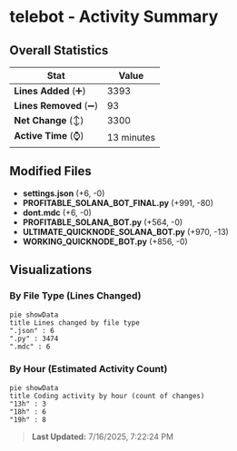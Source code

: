 # telebot - Activity Summary 

## Overall Statistics

| Stat                   | Value                                                             |
| ---------------------- | ----------------------------------------------------------------- |
| **Lines Added** (➕)   | 3393                                          |
| **Lines Removed** (➖) | 93                                        |
| **Net Change** (↕)    | 3300                |
| **Active Time** (⌚)   | 13 minutes |


## Modified Files
- **settings.json** (+6, -0)
- **PROFITABLE_SOLANA_BOT_FINAL.py** (+991, -80)
- **dont.mdc** (+6, -0)
- **PROFITABLE_SOLANA_BOT.py** (+564, -0)
- **ULTIMATE_QUICKNODE_SOLANA_BOT.py** (+970, -13)
- **WORKING_QUICKNODE_BOT.py** (+856, -0)

## Visualizations

### By File Type (Lines Changed)

```mermaid
pie showData
title Lines changed by file type
".json" : 6
".py" : 3474
".mdc" : 6
```

### By Hour (Estimated Activity Count)

```mermaid
pie showData
title Coding activity by hour (count of changes)
"13h" : 3
"18h" : 6
"19h" : 8
```


> **Last Updated:** 7/16/2025, 7:22:24 PM